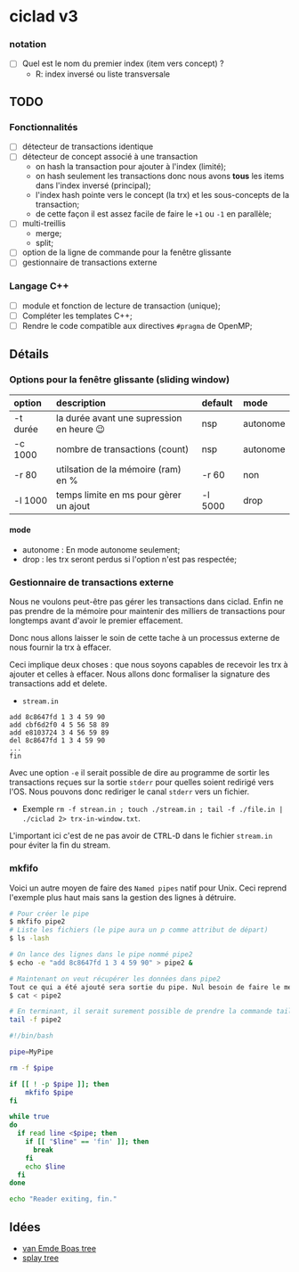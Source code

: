 # ciclad v3


### notation

- [ ] Quel est le nom du premier index (item vers concept) ?
     + R: index inversé ou liste transversale


## TODO

### Fonctionnalités
- [ ] détecteur de transactions identique
- [ ] détecteur de concept associé à une transaction
     + on hash la transaction pour ajouter à l'index (limité);
     + on hash seulement les transactions donc nous avons __tous__ les items dans l'index inversé (principal);
     + l'index hash pointe vers le concept (la trx) et les sous-concepts de la transaction;
     + de cette façon il est assez facile de faire le `+1` ou `-1` en parallèle;
- [ ] multi-treillis
     + merge;
     + split;
- [ ] option de la ligne de commande pour la fenêtre glissante
- [ ] gestionnaire de transactions externe

### Langage C++
- [ ] module et fonction de lecture de transaction (unique);
- [ ] Compléter les templates C++;
- [ ] Rendre le code compatible aux directives `#pragma` de OpenMP;

## Détails

### Options pour la fenêtre glissante (sliding window)

| option | description | default | mode |
|:--------- |:-------- | :----| :------ |
| -t durée | la durée avant une supression en heure :wink: | nsp  | autonome |
| -c 1000  | nombre de transactions (count) | nsp | autonome | 
| -r 80    | utilsation de la mémoire (ram) en % |  -r 60 | non | drop |
| -l 1000  | temps limite en ms pour gèrer un ajout | -l 5000 | drop |

#### mode
  + autonome : En mode autonome seulement;
  + drop : les trx seront perdus si l'option n'est pas respectée;

### Gestionnaire de transactions externe

Nous ne voulons peut-être pas gérer les transactions dans ciclad. Enfin ne pas prendre de la mémoire pour maintenir des
milliers de transactions pour longtemps avant d'avoir le premier effacement.

Donc nous allons laisser le soin de cette tache à un processus externe de nous fournir la trx à effacer.

Ceci implique deux choses : que nous soyons capables de recevoir les trx à ajouter et celles à effacer. Nous allons donc 
formaliser la signature des transactions add et delete.

+ `stream.in`
```
add 8c8647fd 1 3 4 59 90
add cbf6d2f0 4 5 56 58 89
add e8103724 3 4 56 59 89
del 8c8647fd 1 3 4 59 90
...
fin
```

Avec une option `-e` il serait possible de dire au programme de sortir les transactions reçues sur la sortie `stderr` pour
quelles soient redirigé vers l'OS.  Nous pouvons donc rediriger le canal `stderr` vers un fichier.
 + Exemple `rm -f strean.in ; touch ./stream.in ; tail -f ./file.in | ./ciclad 2> trx-in-window.txt`.

L'important ici c'est de ne pas avoir de <kbd>CTRL</kbd>-<kbd>D</kbd> dans le fichier `stream.in` pour éviter la fin du stream.

### mkfifo

Voici un autre moyen de faire des `Named pipes` natif pour Unix.  Ceci reprend l'exemple plus haut mais
sans la gestion des lignes à détruire.  

```bash
# Pour créer le pipe
$ mkfifo pipe2
# Liste les fichiers (le pipe aura un p comme attribut de départ)
$ ls -lash
```

```bash
# On lance des lignes dans le pipe nommé pipe2
$ echo -e "add 8c8647fd 1 3 4 59 90" > pipe2 &
```

```bash
# Maintenant on veut récupérer les données dans pipe2
Tout ce qui a été ajouté sera sortie du pipe. Nul besoin de faire le ménage.
$ cat < pipe2

# En terminant, il serait surement possible de prendre la commande tail -f afin de recevoir les données
tail -f pipe2
```

```bash
#!/bin/bash

pipe=MyPipe

rm -f $pipe

if [[ ! -p $pipe ]]; then
    mkfifo $pipe
fi

while true
do
  if read line <$pipe; then
    if [[ "$line" == 'fin' ]]; then
      break
    fi
    echo $line
  fi
done

echo "Reader exiting, fin."
```

## Idées

+ [van Emde Boas tree](https://en.wikipedia.org/wiki/Van_Emde_Boas_tree)
+ [splay tree](https://en.wikipedia.org/wiki/Splay_tree)
